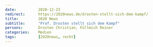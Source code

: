 ```yaml
---
date:          2020-12-23
redirect:      https://2020news.de/drosten-stellt-sich-dem-kampf/
title:         2020 News
subtitle:      "Prof. Drosten stellt sich dem Kampf"
persons:       Drosten Christian, Füllmich Reiner
categories:    Medien
tags:          [2020news, recht]
---
```


